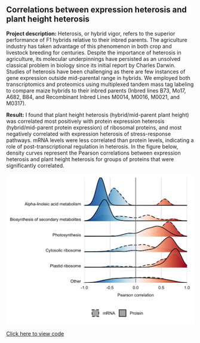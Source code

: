 ## Correlations between expression heterosis and plant height heterosis

**Project description:** Heterosis, or hybrid vigor, refers to the superior performance of F1 hybrids relative to their inbred parents. The agriculture industry has taken advantage of this phenomenon in both crop and livestock breeding for centuries. Despite the importance of heterosis in agriculture, its molecular underpinnings have persisted as an unsolved classical problem in biology since its initial report by Charles Darwin. Studies of heterosis have been challenging as there are few instances of gene expression outside mid-parental range in hybrids. We employed both transcriptomics and proteomics using multiplexed tandem mass tag labeling to compare maize hybrids to their inbred parents (Inbred lines B73, Mo17, A682, B84, and Recombinant Inbred Lines M0014, M0016, M0021, and M0317).

**Result:** I found that plant height heterosis (hybrid/mid-parent plant height) was correlated most positively with protein expression heterosis (hybrid/mid-parent protein expression) of ribosomal proteins, and most negatively correlated with expression heterosis of stress-response pathways. mRNA levels were less correlated than protein levels, indicating a role of post-transcriptional regulation in heterosis. In the figure below, density curves represent the Pearson correlations between expression heterosis and plant height heterosis for groups of proteins that were significantly correlated.

<img src="images/correlations3.jpg?raw=true"/>

[Click here to view code](https://github.com/devonbirdseye/HeterosisManuscript/blob/master/DataAnalyses.Rmd)
